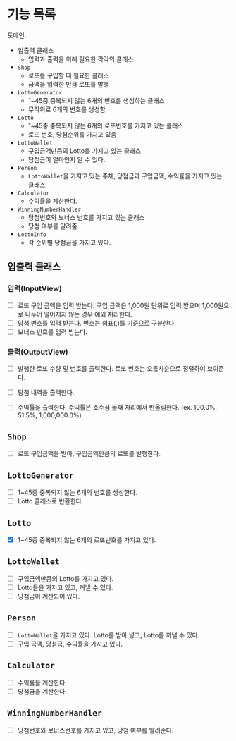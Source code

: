 # 기능 목록
도메인: 
- 입출력 클래스
  - 입력과 출력을 위해 필요한 각각의 클래스
- `Shop`
  - 로또를 구입할 때 필요한 클래스
  - 금액을 입력한 만큼 로또를 발행
- `LottoGenerator`
  - 1~45중 중복되지 않는 6개의 번호를 생성하는 클래스
  - 무작위로 6개의 번호를 생성함
- `Lotto`
  - 1~45중 중복되지 않는 6개의 로또번호를 가지고 있는 클래스
  - 로또 번호, 당첨순위를 가지고 있음
- `LottoWallet`
  - 구입금액만큼의 Lotto를 가지고 있는 클래스
  - 당첨금이 얼마인지 알 수 있다.
- `Person`
  - `LottoWallet`을 가지고 있는 주체, 당첨금과 구입금액, 수익률을 가지고 있는 클래스
- `Calculator`
  - 수익률을 계산한다.
- `WinningNumberHandler`
  - 당첨번호와 보너스 번호를 가지고 있는 클래스
  - 당첨 여부를 알려줌
- `LottoInfo`
  - 각 순위별 당첨금을 가지고 있다.

## 입출력 클래스
### 입력(InputView)
- [ ] 로또 구입 금액을 입력 받는다. 구입 금액은 1,000원 단위로 입력 받으며 1,000원으로 나누어 떨어지지 않는 경우 예외 처리한다.
- [ ] 당첨 번호를 입력 받는다. 번호는 쉼표(,)를 기준으로 구분한다.
- [ ] 보너스 번호를 입력 받는다.

### 출력(OutputView)
- [ ] 발행한 로또 수량 및 번호를 출력한다. 로또 번호는 오름차순으로 정렬하여 보여준다.
- [ ] 당첨 내역을 출력한다.
- [ ] 수익률을 출력한다. 수익률은 소수점 둘째 자리에서 반올림한다. (ex. 100.0%, 51.5%, 1,000,000.0%)


## `Shop`
- [ ] 로또 구입금액을 받아, 구입금액만큼의 로또를 발행한다.

## `LottoGenerator`
- [ ] 1~45중 중복되지 않는 6개의 번호를 생성한다.
- [ ] Lotto 클래스로 반환한다.

## `Lotto`
- [x] 1~45중 중복되지 않는 6개의 로또번호를 가지고 있다.

## `LottoWallet`
- [ ] 구입금액만큼의 Lotto를 가지고 있다.
- [ ] Lotto들을 가지고 있고, 꺼낼 수 있다.
- [ ] 당첨금이 계산되어 있다.

## `Person`
- [ ] `LottoWallet`을 가지고 있다. Lotto를 받아 넣고, Lotto를 꺼낼 수 있다.
- [ ] 구입 금액, 당첨금, 수익률을 가지고 있다.

## `Calculator`
- [ ] 수익률을 계산한다.
- [ ] 당첨금을 계산한다.

## `WinningNumberHandler`
- [ ] 당첨번호와 보너스번호를 가지고 있고, 당첨 여부를 알려준다.